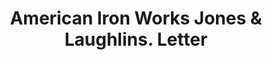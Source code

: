 ---
doi: 10.7916/D8Q82R79
date_other: '1870'
date_other_textual: 1870-1879
form: correspondence
genre:
- Letters (correspondence)
name:
- American Iron Works Jones & Laughlins
object_in_context_url: https://biggert.cul.columbia.edu/items/view/ave_biggert_01460
subject_hierarchical_geographic:
- Pittsburgh, Pennsylvania, United States
subject_name:
- American Iron Works Jones & Laughlins
title: American Iron Works Jones & Laughlins. Letter
sort_title: American Iron Works Jones & Laughlins. Letter
call_number: ave_biggert_01460
coordinates:
- 40.439722222222215,-79.97638888888889
pid: ave_biggert_01460
identifiers: ave_biggert_01460
thumbnail: https://derivativo-3.library.columbia.edu/iiif/2/ldpd:343990/full/!256,256/0/native.jpg
permalink: "/biggert/ave_biggert_01460/"
layout: iiif-image-page
---